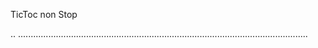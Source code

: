 TicToc non Stop

..
...................................................................................................................